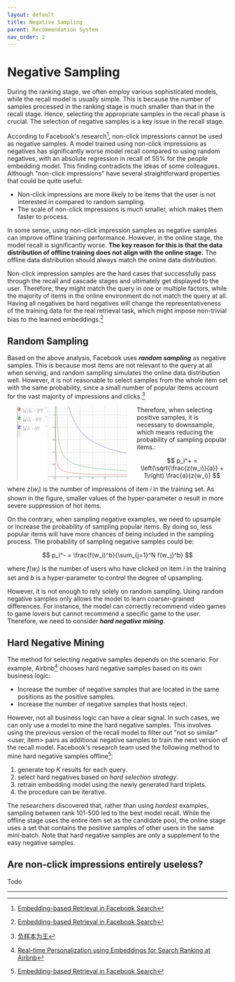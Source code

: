 ```yaml
---
layout: default
title: Negative Sampling
parent: Recommendation System
nav_order: 2
---
```


# Negative Sampling
During the ranking stage, we often employ various sophisticated models, while the recall model is usually simple. This is because the number of samples processed in the ranking stage is much smaller than that in the recall stage. Hence, selecting the appropriate samples in the recall phase is crucial. The selection of negative samples is a key issue in the recall stage.

According to Facebook's research[^1], non-click impressions cannot be used as negative samples. A model trained using non-click impressions as negatives has significantly worse model recall compared to using random negatives, with an absolute regression in recall of 55% for the people embedding model. This finding contradicts the ideas of some colleagues. Although "non-click impressions" have several straightforward properties that could be quite useful:

- Non-click impressions are more likely to be items that the user is not interested in compared to random sampling.
- The scale of non-click impressions is much smaller, which makes them faster to process.

In some sense, using non-click impression samples as negative samples can improve offline training performance. However, in the online stage, the model recall is significantly worse. **The key reason for this is that the data distribution of offline training does not align with the online stage.** The offline data distribution should always match the online data distribution.

Non-click impression samples are the hard cases that successfully pass through the recall and cascade stages and ultimately get displayed to the user. Therefore, they might match the query in one or multiple factors, while the majority of items in the online environment do not match the query at all. Having all negatives be hard negatives will change the representativeness of the training data for the real retrieval task, which might impose non-trivial bias to the learned embeddings.[^1]
## Random Sampling

Based on the above analysis, Facebook uses ***random sampling*** as negative samples. This is because most items are not relevant to the query at all when serving, and random sampling simulates the online data distribution well. However, it is not reasonable to select samples from the whole item set with the same probability, since a small number of popular items account for the vast majority of impressions and clicks.[^2]

<img style="float: left; margin:0px 22px" src="../../assets/images/positive_sampling.png"  width="50%">
Therefore, when selecting positive samples, it is necessary to downsample, which means reducing the probability of sampling popular items.:

$$
p_i^+ = \left(\sqrt{\frac{z(w_i)}{a}} + 1\right) \frac{a}{z(w_i)}
$$

where $z(w_i)$ is the number of impressions of item $i$ in the training set. As shown in the figure, smaller values of the hyper-parameter $a$ result in more severe suppression of hot items.

On the contrary, when sampling negative examples, we need to upsample or increase the probability of sampling popular items. By doing so, less popular items will have more chances of being included in the sampling process. The probability of sampling negative samples could be:

$$
p_i^- = \frac{f(w_i)^b}{\sum_{j=1}^N f(w_j)^b}
$$

where $f(w_i)$ is the number of users who have clicked on item $i$ in the training set and $b$ is a hyper-parameter to control the degree of upsampling. 

However, it is not enough to rely solely on random sampling. Using random negative samples only allows the model to learn coarser-grained differences. For instance, the model can correctly recommend video games to game lovers but cannot recommend a specific game to the user. Therefore, we need to consider ***hard negative mining***.

## Hard Negative Mining

The method for selecting negative samples depends on the scenario. For example, Airbnb[^3] chooses hard negative samples based on its own business logic:

- Increase the number of negative samples that are located in the same positions as the positive samples.
- Increase the number of negative samples that hosts reject.

However, not all business logic can have a clear signal. In such cases, we can only use a model to mine the hard negative samples. This involves using the previous version of the recall model to filter out "not so similar" <user, item> pairs as additional negative samples to train the next version of the recall model. Facebook's research team used the following method to mine hard negative samples offline[^1]:

1. generate top $K$ results for each query.
2. select hard negatives based on *hard selection strategy*.
3. retrain embedding model using the newly generated hard triplets.
4. the procedure can be iterative.

The researchers discovered that, rather than using *hardest* examples, sampling between rank 101-500 led to the best model recall. While the offline stage uses the entire item set as the candidate pool, the online stage uses a set that contains the positive samples of other users in the same mini-batch. Note that hard negative samples are only a supplement to the easy negative samples.

## Are non-click impressions entirely useless?
Todo

---

[^1]: [Embedding-based Retrieval in Facebook Search](https://arxiv.org/pdf/2006.11632.pdf)

[^2]: [负样本为王](https://zhuanlan.zhihu.com/p/165064102)

[^3]: [Real-time Personalization using Embeddings for Search Ranking at Airbnb](https://dl.acm.org/doi/pdf/10.1145/3219819.3219885)